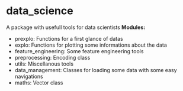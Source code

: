# data_science
A package with usefull tools for data scientists
**Modules:**
  - prexplo: Functions for a first glance of datas
  - explo: Functions for plotting some informations about the data
  - feature_engineering: Some feature engineering tools
  - preprocessing: Encoding class
  - utils: Miscellanous tools
  - data_management: Classes for loading some data with some easy navigations
  - maths: Vector class
